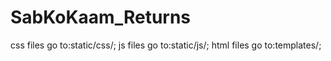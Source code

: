 # SabKoKaam_Returns

css files go to:static/css/;
js files go to:static/js/;
html files go to:templates/;